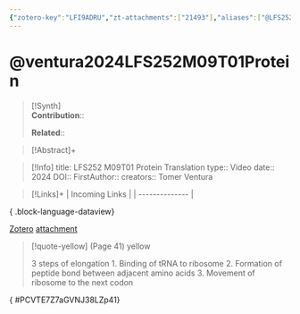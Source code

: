 ```yaml
---
{"zotero-key":"LFI9ADRU","zt-attachments":["21493"],"aliases":["@LFS252 M09T01 Protein Translation"],"keywords":null,"FirstAuthor":"[[ Tomer Ventura]]","tags":["source/video","Uni/LFS252"],"dg-publish":true,"permalink":"/sources/video/ventura2024-lfs-252-m09-t01-protein/","dgPassFrontmatter":true}
---
```


# @ventura2024LFS252M09T01Protein

>[!Synth]  
>**Contribution**::  
>  
>**Related**:: 
>  

> [!Abstract]+
> 

> [!Info]
> title: LFS252 M09T01 Protein Translation
> type:: Video 
> date:: 2024
> DOI:: 
> FirstAuthor:: 
> creators:: Tomer Ventura

> [!Links]+
>  | Incoming Links |
> | -------------- |
> 
{ .block-language-dataview}


[Zotero](zotero://select/library/items/LFI9ADRU) [attachment](<file:///Users/nathanmaxwell/Zotero/storage/GVNJ38LZ/Ventura%20-%202024%20-%20LFS252%20M09T01%20Protein%20Translation.pdf>)

> [!quote-yellow] (Page 41) yellow
> 
> 3 steps of  elongation  1. Binding of tRNA to ribosome  2. Formation of peptide bond between  adjacent amino acids  3. Movement of ribosome to the next codon
>
{ #PCVTE7Z7aGVNJ38LZp41}





